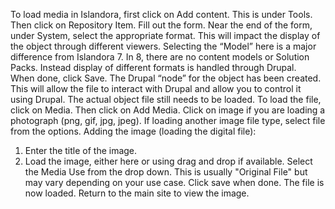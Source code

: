 To load media in Islandora, first click on Add content. This is under Tools.
Then click on Repository Item.
Fill out the form.
Near the end of the form, under System, select the appropriate format. This will impact the display of the object through different viewers. Selecting the “Model” here is a major difference from Islandora 7. In 8, there are no content models or Solution Packs. Instead display of different formats is handled through Drupal.  
When done, click Save. The Drupal “node” for the object has been created. This will allow the file to interact with Drupal and allow you to control it using Drupal.  The actual object file still needs to be loaded.
To load the file, click on Media. 
Then click on Add Media. 
Click on image if you are loading a photograph (png, gif, jpg, jpeg). If loading another image file type, select file from the options.
Adding the image (loading the digital file):
1. Enter the title of the image.
2. Load the image, either here or using drag and drop if available.
Select the Media Use from the drop down. This is usually "Original File" but may vary depending on your use case.
Click save when done. 
The file is now loaded. Return to the main site to view the image. 
